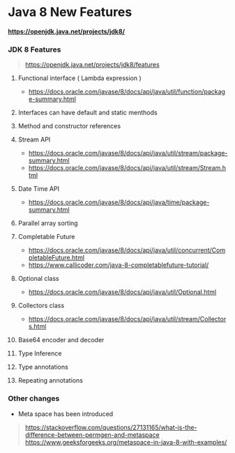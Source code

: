 # Java 8 New Features

**https://openjdk.java.net/projects/jdk8/**

### JDK 8 Features

> https://openjdk.java.net/projects/jdk8/features

1. Functional interface ( Lambda expression )
   - https://docs.oracle.com/javase/8/docs/api/java/util/function/package-summary.html
   
3. Interfaces can have default and static menthods
4. Method and constructor references
5. Stream API
   - https://docs.oracle.com/javase/8/docs/api/java/util/stream/package-summary.html
   - https://docs.oracle.com/javase/8/docs/api/java/util/stream/Stream.html
   
6. Date Time API
   - https://docs.oracle.com/javase/8/docs/api/java/time/package-summary.html
   
8. Parallel array sorting
9. Completable Future
    - https://docs.oracle.com/javase/8/docs/api/java/util/concurrent/CompletableFuture.html
    - https://www.callicoder.com/java-8-completablefuture-tutorial/
11. Optional class
    - https://docs.oracle.com/javase/8/docs/api/java/util/Optional.html
    
12. Collectors class
    - https://docs.oracle.com/javase/8/docs/api/java/util/stream/Collectors.html

11. Base64 encoder and decoder
12. Type Inference
13. Type annotations
14. Repeating annotations

### Other changes
- Meta space has been introduced
>  https://stackoverflow.com/questions/27131165/what-is-the-difference-between-permgen-and-metaspace
>  https://www.geeksforgeeks.org/metaspace-in-java-8-with-examples/
